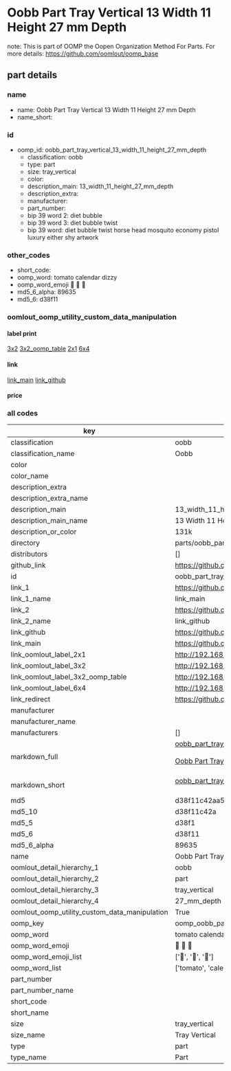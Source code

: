 # Oobb Part Tray Vertical 13 Width 11 Height 27 mm Depth  

note: This is part of OOMP the Oopen Organization Method For Parts. For more details: https://github.com/oomlout/oomp_base

##  part details
  







### name
* name: Oobb Part Tray Vertical 13 Width 11 Height 27 mm Depth
* name_short: 
### id
* oomp_id: oobb_part_tray_vertical_13_width_11_height_27_mm_depth
  * classification: oobb
  * type: part
  * size: tray_vertical
  * color: 
  * description_main: 13_width_11_height_27_mm_depth
  * description_extra: 
  * manufacturer: 
  * part_number: 
  * bip 39 word 2: diet bubble
  * bip 39 word 3: diet bubble twist
  * bip 39 word: diet bubble twist horse head mosquito economy pistol luxury either shy artwork

### other_codes
* short_code: 
* oomp_word: tomato calendar dizzy
* oomp_word_emoji :tomato: :calendar: :dizzy:
* md5_6_alpha: 89635
* md5_6: d38f11






### oomlout_oomp_utility_custom_data_manipulation
#### label print
[3x2](http://192.168.1.245:1112/?label=oomp%2089635)
[3x2_oomp_table](http://192.168.1.108:1112/?label=oomp%2089635)
[2x1](http://192.168.1.242:1112/?label=oomp%2089635)
[6x4](http://192.168.1.55:1112/?label=oomp%2089635)    

#### link

[link_main](https://github.com/oomlout/oomlout_oomp_version_1_messy/tree/main/parts/oobb_part_tray_vertical_13_width_11_height_27_mm_depth) [link_github](https://github.com/oomlout/oomlout_oomp_version_1_messy/tree/main/parts/oobb_part_tray_vertical_13_width_11_height_27_mm_depth)                             

#### price







### all codes 
| key | value |  
| --- | --- |  
| classification | oobb |  
| classification_name | Oobb |  
| color |  |  
| color_name |  |  
| description_extra |  |  
| description_extra_name |  |  
| description_main | 13_width_11_height_27_mm_depth |  
| description_main_name | 13 Width 11 Height 27 mm Depth |  
| description_or_color | 131k |  
| directory | parts/oobb_part_tray_vertical_13_width_11_height_27_mm_depth |  
| distributors | [] |  
| github_link | https://github.com/oomlout/oomlout_oomp_part_src/tree/main/parts/oobb_part_tray_vertical_13_width_11_height_27_mm_depth |  
| id | oobb_part_tray_vertical_13_width_11_height_27_mm_depth |  
| link_1 | https://github.com/oomlout/oomlout_oomp_version_1_messy/tree/main/parts/oobb_part_tray_vertical_13_width_11_height_27_mm_depth |  
| link_1_name | link_main |  
| link_2 | https://github.com/oomlout/oomlout_oomp_version_1_messy/tree/main/parts/oobb_part_tray_vertical_13_width_11_height_27_mm_depth |  
| link_2_name | link_github |  
| link_github | https://github.com/oomlout/oomlout_oomp_version_1_messy/tree/main/parts/oobb_part_tray_vertical_13_width_11_height_27_mm_depth |  
| link_main | https://github.com/oomlout/oomlout_oomp_version_1_messy/tree/main/parts/oobb_part_tray_vertical_13_width_11_height_27_mm_depth |  
| link_oomlout_label_2x1 | http://192.168.1.242:1112/?label=oomp%2089635 |  
| link_oomlout_label_3x2 | http://192.168.1.245:1112/?label=oomp%2089635 |  
| link_oomlout_label_3x2_oomp_table | http://192.168.1.108:1112/?label=oomp%2089635 |  
| link_oomlout_label_6x4 | http://192.168.1.55:1112/?label=oomp%2089635 |  
| link_redirect | https://github.com/oomlout/oomlout_oomp_version_1_messy/tree/main/parts/oobb_part_tray_vertical_13_width_11_height_27_mm_depth |  
| manufacturer |  |  
| manufacturer_name |  |  
| manufacturers | [] |  
| markdown_full | [oobb_part_tray_vertical_13_width_11_height_27_mm_depth](none)<br>[](none)<br>[Oobb Part Tray Vertical 13 Width 11 Height 27 Mm Depth](none)<br><br> |  
| markdown_short | [oobb_part_tray_vertical_13_width_11_height_27_mm_depth](none)<br><br> |  
| md5 | d38f11c42aa568c6403506ddd70751ed |  
| md5_10 | d38f11c42a |  
| md5_5 | d38f1 |  
| md5_6 | d38f11 |  
| md5_6_alpha | 89635 |  
| name | Oobb Part Tray Vertical 13 Width 11 Height 27 mm Depth |  
| oomlout_detail_hierarchy_1 | oobb |  
| oomlout_detail_hierarchy_2 | part |  
| oomlout_detail_hierarchy_3 | tray_vertical |  
| oomlout_detail_hierarchy_4 | 27_mm_depth |  
| oomlout_oomp_utility_custom_data_manipulation | True |  
| oomp_key | oomp_oobb_part_tray_vertical_13_width_11_height_27_mm_depth |  
| oomp_word | tomato calendar dizzy |  
| oomp_word_emoji | :tomato: :calendar: :dizzy: |  
| oomp_word_emoji_list | [':tomato:', ':calendar:', ':dizzy:'] |  
| oomp_word_list | ['tomato', 'calendar', 'dizzy'] |  
| part_number |  |  
| part_number_name |  |  
| short_code |  |  
| short_name |  |  
| size | tray_vertical |  
| size_name | Tray Vertical |  
| type | part |  
| type_name | Part |  
